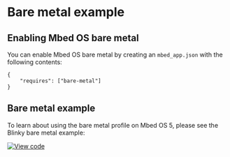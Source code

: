 # Bare metal example

## Enabling Mbed OS bare metal

You can enable Mbed OS bare metal by creating an `mbed_app.json` with the following contents:

```
{
    "requires": ["bare-metal"]
}
```

## Bare metal example

To learn about using the bare metal profile on Mbed OS 5, please see the Blinky bare metal example:

[![View code](https://www.mbed.com/embed/?url=https://github.com/armmbed/mbed-os-example-blinky-baremetal/)](https://github.com/armmbed/mbed-os-example-blinky-baremetal/blob/master/main.cpp)
